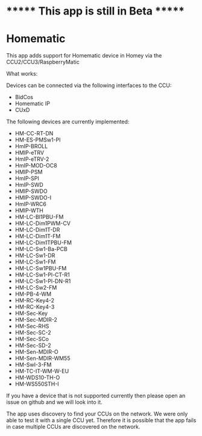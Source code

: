 # ***** This app is still in Beta *****

# Homematic

This app adds support for Homematic device in Homey via the CCU2/CCU3/RaspberryMatic

What works:

Devices can be connected via the following interfaces to the CCU:

* BidCos
* Homematic IP
* CUxD

The following devices are currently implemented:

* HM-CC-RT-DN
* HM-ES-PMSw1-Pl
* HmIP-BROLL
* HMIP-eTRV
* HmIP-eTRV-2
* HmIP-MOD-OC8
* HMIP-PSM
* HmIP-SPI
* HmIP-SWD
* HMIP-SWDO
* HMIP-SWDO-I
* HmIP-WRC6
* HMIP-WTH
* HM-LC-Bl1PBU-FM
* HM-LC-Dim1PWM-CV
* HM-LC-Dim1T-DR
* HM-LC-Dim1T-FM
* HM-LC-Dim1TPBU-FM
* HM-LC-Sw1-Ba-PCB
* HM-LC-Sw1-DR
* HM-LC-Sw1-FM
* HM-LC-Sw1PBU-FM
* HM-LC-Sw1-Pl-CT-R1
* HM-LC-Sw1-Pl-DN-R1
* HM-LC-Sw2-FM
* HM-PB-4-WM
* HM-RC-Key4-2
* HM-RC-Key4-3
* HM-Sec-Key
* HM-Sec-MDIR-2
* HM-Sec-RHS
* HM-Sec-SC-2
* HM-Sec-SCo
* HM-Sec-SD-2
* HM-Sen-MDIR-O
* HM-Sen-MDIR-WM55
* HM-SwI-3-FM
* HM-TC-IT-WM-W-EU
* HM-WDS10-TH-O
* HM-WS550STH-I

If you have a device that is not supported currently then please open an issue on github and we will look into it.

The app uses discovery to find your CCUs on the network. We were only able to test it with a single CCU yet. Therefore it is possible that the app fails in case multiple CCUs are discovered on the network.
